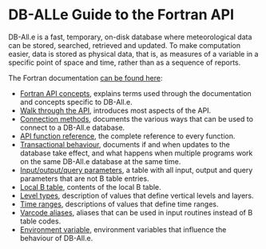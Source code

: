 # DB-ALLe Guide to the Fortran API

DB-All.e is a fast, temporary, on-disk database where meteorological data can
be stored, searched, retrieved and updated.  To make computation easier, data
is stored as physical data, that is, as measures of a variable in a specific
point of space and time, rather than as a sequence of reports.

The Fortran documentation [can be found here](https://arpa-simc.github.io/dballe/fortran/dballe.html):

* [Fortran API concepts](https://arpa-simc.github.io/dballe/fortran/concepts.html),
  explains terms used through the documentation and concepts specific to DB-All.e.
* [Walk through the API](https://arpa-simc.github.io/dballe/fortran/walkthrough.html),
  introduces most aspects of the API.
* [Connection methods](https://arpa-simc.github.io/dballe/connect.html),
  documents the various ways that can be used to connect to a DB-All.e database.
* [API function reference](https://arpa-simc.github.io/dballe/fortran/reference.html),
  the complete reference to every function.
* [Transactional behaviour](https://arpa-simc.github.io/dballe/fortran/transactions.html),
  documents if and when updates to the database take effect, and what happens
  when multiple programs work on the same DB-All.e database at the same time.
* [Input/output/query parameters](https://arpa-simc.github.io/dballe/parms.html),
  a table with all input, output and query parameters that are not B table entries.
* [Local B table](https://arpa-simc.github.io/dballe/btable.html),
  contents of the local B table.
* [Level types](https://arpa-simc.github.io/dballe/ltypes.html),
  description of values that define vertical levels and layers.
* [Time ranges](https://arpa-simc.github.io/dballe/tranges.html),
  descriptions of values that define time ranges.
* [Varcode aliases](https://arpa-simc.github.io/dballe/aliases.html),
  aliases that can be used in input routines instead of B table codes.
* [Environment variable](https://arpa-simc.github.io/dballe/env.html),
  environment variables that influence the behaviour of DB-All.e.
